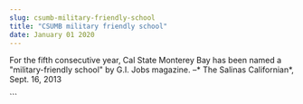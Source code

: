 ```yaml
---
slug: csumb-military-friendly-school
title: "CSUMB military friendly school"
date: January 01 2020
---
```


 
<p>
  For the fifth consecutive year, Cal State Monterey Bay has been named a
  "military-friendly school" by G.I. Jobs magazine. –* The Salinas Californian*,
  Sept. 16, 2013
</p>
```
